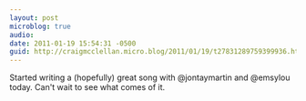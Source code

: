 ```yaml
---
layout: post
microblog: true
audio: 
date: 2011-01-19 15:54:31 -0500
guid: http://craigmcclellan.micro.blog/2011/01/19/t27831289759399936.html
---
```

Started writing a (hopefully) great song with @jontaymartin and @emsylou today.  Can't wait to see what comes of it.
